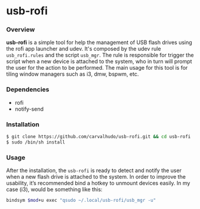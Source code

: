 usb-rofi
========

### Overview

**usb-rofi** is a simple tool for help the management of USB flash drives using the rofi app
launcher and udev. It's composed by the udev rule `usb_rofi.rules` and the script `usb_mgr`.
The rule is responsible for trigger the script when a new device is attached to the system,
who in turn will prompt the user for the action to be performed. The main usage for this tool is
for tiling window managers such as i3, dmw, bspwm, etc.

### Dependencies

- rofi
- notify-send

### Installation

```bash
$ git clone https://github.com/carvalhudo/usb-rofi.git && cd usb-rofi
$ sudo /bin/sh install
```

### Usage

After the installation, the `usb-rofi` is ready to detect and notify the user when a new flash
drive is attached to the system. In order to improve the usability, it’s recommended bind a hotkey
to unmount devices easily. In my case (i3), would be something like this:

```bash
bindsym $mod+u exec "qsudo ~/.local/usb-rofi/usb_mgr -u"
```
